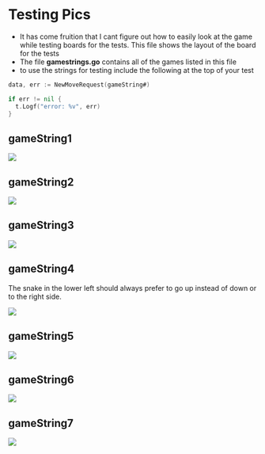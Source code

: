 # Testing Pics

- It has come fruition that I cant figure out how to easily look at the game while testing
boards for the tests. This file shows the layout of the board for the tests
- The file **gamestrings.go** contains all of the games listed in this file
- to use the strings for testing include the following at the top of your test

```go
data, err := NewMoveRequest(gameString#)

if err != nil {
  t.Logf("error: %v", err)
}
```

## gameString1

![](assets/Tests-ff3f1.png)

## gameString2

![](assets/Tests-d6761.png)

## gameString3

![](assets/Tests-316b9.png)

## gameString4

The snake in the lower left should always prefer to go up instead of down or to the right side.

![](assets/Tests-bf7c5.png)

## gameString5

![](assets/Tests-5820d.png)

## gameString6

![](assets/Tests-f3578.png)

## gameString7

![](assets/Tests-ab782.png)
